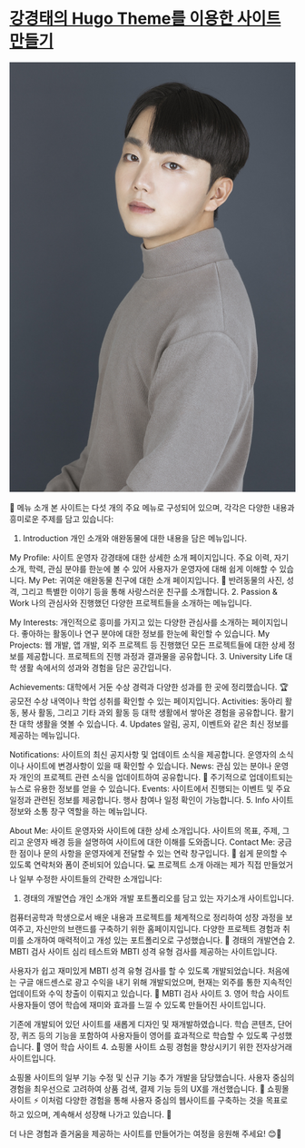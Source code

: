 # [강경태의 Hugo Theme를 이용한 사이트 만들기](https://gyeongtaekang.github.io/)

[![Screenshot](./preview.png)](https://hugoblox.com/hugo-themes/)

🌟 메뉴 소개
본 사이트는 다섯 개의 주요 메뉴로 구성되어 있으며, 각각은 다양한 내용과 흥미로운 주제를 담고 있습니다:

1. Introduction
개인 소개와 애완동물에 대한 내용을 담은 메뉴입니다.

My Profile: 사이트 운영자 강경태에 대한 상세한 소개 페이지입니다. 주요 이력, 자기소개, 학력, 관심 분야를 한눈에 볼 수 있어 사용자가 운영자에 대해 쉽게 이해할 수 있습니다.
My Pet: 귀여운 애완동물 친구에 대한 소개 페이지입니다. 🐾 반려동물의 사진, 성격, 그리고 특별한 이야기 등을 통해 사랑스러운 친구를 소개합니다.
2. Passion & Work
나의 관심사와 진행했던 다양한 프로젝트들을 소개하는 메뉴입니다.

My Interests: 개인적으로 흥미를 가지고 있는 다양한 관심사를 소개하는 페이지입니다. 좋아하는 활동이나 연구 분야에 대한 정보를 한눈에 확인할 수 있습니다.
My Projects: 웹 개발, 앱 개발, 외주 프로젝트 등 진행했던 모든 프로젝트들에 대한 상세 정보를 제공합니다. 프로젝트의 진행 과정과 결과물을 공유합니다.
3. University Life
대학 생활 속에서의 성과와 경험을 담은 공간입니다.

Achievements: 대학에서 거둔 수상 경력과 다양한 성과를 한 곳에 정리했습니다. 🏆 공모전 수상 내역이나 학업 성취를 확인할 수 있는 페이지입니다.
Activities: 동아리 활동, 봉사 활동, 그리고 기타 과외 활동 등 대학 생활에서 쌓아온 경험을 공유합니다. 활기찬 대학 생활을 엿볼 수 있습니다.
4. Updates
알림, 공지, 이벤트와 같은 최신 정보를 제공하는 메뉴입니다.

Notifications: 사이트의 최신 공지사항 및 업데이트 소식을 제공합니다. 운영자의 소식이나 사이트에 변경사항이 있을 때 확인할 수 있습니다.
News: 관심 있는 분야나 운영자 개인의 프로젝트 관련 소식을 업데이트하여 공유합니다. 🚀 주기적으로 업데이트되는 뉴스로 유용한 정보를 얻을 수 있습니다.
Events: 사이트에서 진행되는 이벤트 및 주요 일정과 관련된 정보를 제공합니다. 행사 참여나 일정 확인이 가능합니다.
5. Info
사이트 정보와 소통 창구 역할을 하는 메뉴입니다.

About Me: 사이트 운영자와 사이트에 대한 상세 소개입니다. 사이트의 목표, 주제, 그리고 운영자 배경 등을 설명하여 사이트에 대한 이해를 도와줍니다.
Contact Me: 궁금한 점이나 문의 사항을 운영자에게 전달할 수 있는 연락 창구입니다. 📧 쉽게 문의할 수 있도록 연락처와 폼이 준비되어 있습니다.
💻 프로젝트 소개
아래는 제가 직접 만들었거나 일부 수정한 사이트들의 간략한 소개입니다:

1. 경태의 개발연습
개인 소개와 개발 포트폴리오를 담고 있는 자기소개 사이트입니다.

컴퓨터공학과 학생으로서 배운 내용과 프로젝트를 체계적으로 정리하여 성장 과정을 보여주고, 자신만의 브랜드를 구축하기 위한 홈페이지입니다.
다양한 프로젝트 경험과 취미를 소개하여 매력적이고 개성 있는 포트폴리오로 구성했습니다.
🔗 경태의 개발연습
2. MBTI 검사 사이트
심리 테스트와 MBTI 성격 유형 검사를 제공하는 사이트입니다.

사용자가 쉽고 재미있게 MBTI 성격 유형 검사를 할 수 있도록 개발되었습니다.
처음에는 구글 애드센스로 광고 수익을 내기 위해 개발되었으며, 현재는 외주를 통한 지속적인 업데이트와 수익 창출이 이뤄지고 있습니다.
🔗 MBTI 검사 사이트
3. 영어 학습 사이트
사용자들이 영어 학습에 재미와 효과를 느낄 수 있도록 만들어진 사이트입니다.

기존에 개발되어 있던 사이트를 새롭게 디자인 및 재개발하였습니다.
학습 콘텐츠, 단어장, 퀴즈 등의 기능을 포함하여 사용자들이 영어를 효과적으로 학습할 수 있도록 구성했습니다.
🔗 영어 학습 사이트
4. 쇼핑몰 사이트
쇼핑 경험을 향상시키기 위한 전자상거래 사이트입니다.

쇼핑몰 사이트의 일부 기능 수정 및 신규 기능 추가 개발을 담당했습니다.
사용자 중심의 경험을 최우선으로 고려하여 상품 검색, 결제 기능 등의 UX를 개선했습니다.
🔗 쇼핑몰 사이트
⚡️ 이처럼 다양한 경험을 통해 사용자 중심의 웹사이트를 구축하는 것을 목표로 하고 있으며, 계속해서 성장해 나가고 있습니다. 🚀

더 나은 경험과 즐거움을 제공하는 사이트를 만들어가는 여정을 응원해 주세요! 😊🎉







